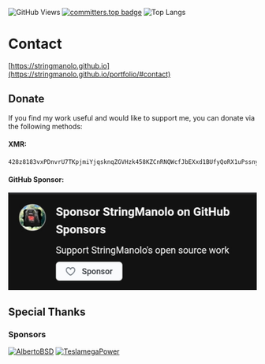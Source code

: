 ![GitHub Views](https://komarev.com/ghpvc/?username=StringManolo&color=2A3F36)
[![committers.top badge](https://user-badge.committers.top/spain/StringManolo.svg)](https://user-badge.committers.top/spain/StringManolo)
![Top Langs](https://github-readme-stats.vercel.app/api/top-langs/?username=StringManolo&hide=html,css,smali,makefile,dogescript&langs_count=10)

# Contact
[https://stringmanolo.github.io](https://stringmanolo.github.io/portfolio/#contact)


## Donate

If you find my work useful and would like to support me, you can donate via the following methods:

#### XMR:
```
428z8183vxPDnvrU7TKpjmiYjqsknqZGVHzk458KZCnRNQWcfJbEXxd1BUfyQoRX1uPssnynN7KwMh2GMeWfK7BeFp1htMA
```
#### GitHub Sponsor:
[![Sponsor](https://raw.githubusercontent.com/StringManolo/share/master/images/sponsor_card.jpg)](https://github.com/sponsors/StringManolo)

## Special Thanks

### Sponsors

[![AlbertoBSD](https://avatars.githubusercontent.com/u/17832765?s=60&v=4)](https://github.com/albertobsd) 
[![TeslamegaPower](https://avatars.githubusercontent.com/u/132848198?s=60&v=4)](https://github.com/TeslamegaPower)

